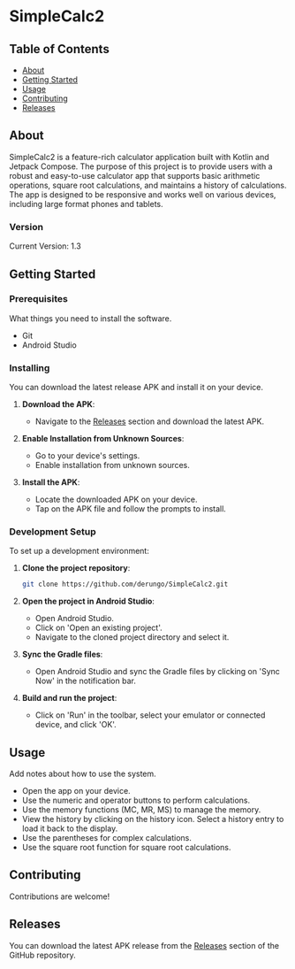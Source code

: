 # SimpleCalc2

## Table of Contents

- [About](#about)
- [Getting Started](#getting_started)
- [Usage](#usage)
- [Contributing](#contributing)
- [Releases](#releases)

## About <a name = "about"></a>

SimpleCalc2 is a feature-rich calculator application built with Kotlin and Jetpack Compose. The purpose of this project is to provide users with a robust and easy-to-use calculator app that supports basic arithmetic operations, square root calculations, and maintains a history of calculations. The app is designed to be responsive and works well on various devices, including large format phones and tablets.

### Version

Current Version: 1.3

## Getting Started <a name = "getting_started"></a>

### Prerequisites

What things you need to install the software.

- Git
- Android Studio

### Installing

You can download the latest release APK and install it on your device.

1. **Download the APK**:
    - Navigate to the [Releases](#releases) section and download the latest APK.

2. **Enable Installation from Unknown Sources**:
    - Go to your device's settings.
    - Enable installation from unknown sources.

3. **Install the APK**:
    - Locate the downloaded APK on your device.
    - Tap on the APK file and follow the prompts to install.

### Development Setup

To set up a development environment:

1. **Clone the project repository**:

    ~~~bash
    git clone https://github.com/derungo/SimpleCalc2.git
    ~~~

2. **Open the project in Android Studio**:
    - Open Android Studio.
    - Click on 'Open an existing project'.
    - Navigate to the cloned project directory and select it.

3. **Sync the Gradle files**:
    - Open Android Studio and sync the Gradle files by clicking on 'Sync Now' in the notification bar.

4. **Build and run the project**:
    - Click on 'Run' in the toolbar, select your emulator or connected device, and click 'OK'.

## Usage <a name = "usage"></a>

Add notes about how to use the system.

- Open the app on your device.
- Use the numeric and operator buttons to perform calculations.
- Use the memory functions (MC, MR, MS) to manage the memory.
- View the history by clicking on the history icon. Select a history entry to load it back to the display.
- Use the parentheses for complex calculations.
- Use the square root function for square root calculations.

## Contributing <a name = "contributing"></a>

Contributions are welcome!

## Releases <a name = "releases"></a>

You can download the latest APK release from the [Releases](https://github.com/derungo/SimpleCalc2/releases) section of the GitHub repository.
